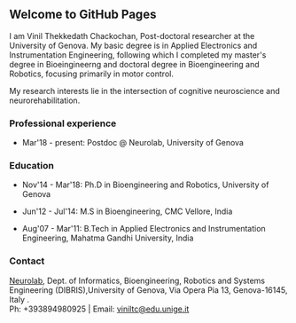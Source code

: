 ## Welcome to GitHub Pages

I am Vinil Thekkedath Chackochan, Post-doctoral researcher  at the University of Genova.  My basic degree is in Applied Electronics and Instrumentation Engineering, following which I completed my master's degree in Bioeingineerng and doctoral degree in Bioengineering and Robotics, focusing primarily in motor control.

My research interests lie in the intersection of cognitive neuroscience and neurorehabilitation.

### Professional experience

- Mar'18 - present: Postdoc @ Neurolab, University of Genova


### Education

- Nov'14 - Mar'18: Ph.D in Bioengineering and Robotics, University of Genova

- Jun'12 - Jul'14: M.S in Bioengineering, CMC Vellore, India

- Aug'07 - Mar'11: B.Tech in Applied Electronics and Instrumentation Engineering, Mahatma Gandhi University, India

### Contact

 [Neurolab](https://help.github.com/categories/github-pages-basics/), Dept. of Informatics, Bioengineering, Robotics and Systems Engineering (DIBRIS),University of Genova, Via Opera Pia 13, Genova-16145, Italy . <br/>
 Ph: +393894980925 | Email: [viniltc@edu.unige.it](viniltc@edu.unige.it)
